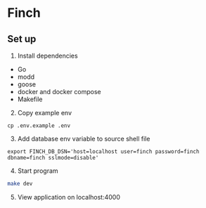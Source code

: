# Finch

## Set up

1. Install dependencies
- Go
- modd
- goose
- docker and docker compose
- Makefile

2. Copy example env
```
cp .env.example .env
```

3. Add database env variable to source shell file
```
export FINCH_DB_DSN='host=localhost user=finch password=finch dbname=finch sslmode=disable'
```

4. Start program
```sh
make dev
```

5. View application on localhost:4000